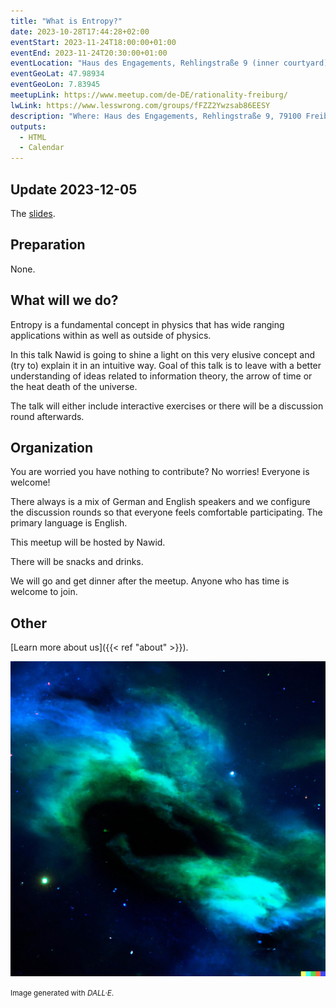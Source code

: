 ```yaml
---
title: "What is Entropy?"
date: 2023-10-28T17:44:28+02:00
eventStart: 2023-11-24T18:00:00+01:00
eventEnd: 2023-11-24T20:30:00+01:00
eventLocation: "Haus des Engagements, Rehlingstraße 9 (inner courtyard), 79100 Freiburg"
eventGeoLat: 47.98934
eventGeoLon: 7.83945
meetupLink: https://www.meetup.com/de-DE/rationality-freiburg/
lwLink: https://www.lesswrong.com/groups/fFZZ2Ywzsab86EESY
description: "Where: Haus des Engagements, Rehlingstraße 9, 79100 Freiburg. When: Friday, November 24th 2023 at 18:00 hours CET."
outputs:
  - HTML
  - Calendar
---
```


## Update 2023-12-05

The [slides](https://docs.google.com/presentation/d/1xPzCcCEZeIwwxhStp5ifctFvSjwHaL4Sn2XPsQWwxbg/edit).


## Preparation

None.


## What will we do?

Entropy is a fundamental concept in physics that has wide ranging applications
within as well as outside of physics.

In this talk Nawid is going to shine a light on this very elusive concept and
(try to) explain it in an intuitive way. Goal of this talk is to leave with a
better understanding of ideas related to information theory, the arrow of time
or the heat death of the universe.

The talk will either include interactive exercises or there will be a
discussion round afterwards.


## Organization

You are worried you have nothing to contribute? No worries! Everyone is
welcome!

There always is a mix of German and English speakers and we configure the
discussion rounds so that everyone feels comfortable participating. The primary
language is English.

This meetup will be hosted by Nawid.

There will be snacks and drinks.

We will go and get dinner after the meetup. Anyone who has time is welcome to
join.


## Other

[Learn more about us]({{< ref "about" >}}).

![Entropy in the Universe](cover.png "Entropy in the Universe")

<small>Image generated with _DALL·E_.</small>
